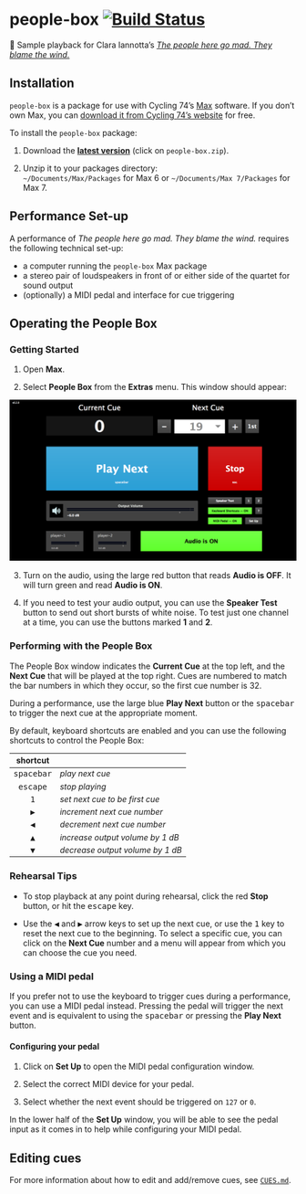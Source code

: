 # people-box [![Build Status](https://travis-ci.com/delucis/people-box.svg?token=vMggSwUMhr68RUsUzVGb&branch=master)](https://travis-ci.com/delucis/people-box)

:violin: Sample playback for Clara Iannotta’s [_The people here go mad. They blame the wind._](http://claraiannotta.com/works/chamber-music/the-people-here-go-mad-they-blame-the-wind/)


## Installation

`people-box` is a package for use with Cycling 74’s [Max](https://cycling74.com/products/max/) software. If you don’t own Max, you can [download it from Cycling 74’s website](https://cycling74.com/downloads/) for free.

To install the `people-box` package:

1. Download the [__latest version__](https://github.com/delucis/people-box/releases/latest) (click on `people-box.zip`).

2. Unzip it to your packages directory:    
`~/Documents/Max/Packages` for Max 6 or `~/Documents/Max 7/Packages` for Max 7.


## Performance Set-up

A performance of _The people here go mad. They blame the wind._ requires the following technical set-up:

- a computer running the `people-box` Max package
- a stereo pair of loudspeakers in front of or either side of the quartet for sound output
- (optionally) a MIDI pedal and interface for cue triggering


## Operating the People Box

### Getting Started

1. Open **Max**.

2. Select **People Box** from the **Extras** menu. This window should appear:

  ![Screenshot of the People Box running in Max 7.](media/patch-screenshot.png)

3. Turn on the audio, using the large red button that reads **Audio is OFF**. It will turn green and read **Audio is ON**.

4. If you need to test your audio output, you can use the **Speaker Test** button to send out short bursts of white noise. To test just one channel at a time, you can use the buttons marked **1** and **2**.

### Performing with the People Box

The People Box window indicates the **Current Cue** at the top left, and the **Next Cue** that will be played at the top right. Cues are numbered to match the bar numbers in which they occur, so the first cue number is 32.

During a performance, use the large blue **Play Next** button or the <kbd>spacebar</kbd> to trigger the next cue at the appropriate moment.

By default, keyboard shortcuts are enabled and you can use the following shortcuts to control the People Box:

|      shortcut       |                                  |
|:-------------------:|:---------------------------------|
| <kbd>spacebar</kbd> | _play next cue_                  |
|  <kbd>escape</kbd>  | _stop playing_                   |
|    <kbd>1</kbd>     | _set next cue to be first cue_   |
|    <kbd>▶</kbd>     | _increment next cue number_      |
|    <kbd>◀</kbd>     | _decrement next cue number_      |
|    <kbd>▲</kbd>     | _increase output volume by 1 dB_ |
|    <kbd>▼</kbd>     | _decrease output volume by 1 dB_ |

### Rehearsal Tips

- To stop playback at any point during rehearsal, click the red **Stop** button, or hit the <kbd>escape</kbd> key.

- Use the <kbd>◀</kbd> and <kbd>▶</kbd> arrow keys to set up the next cue, or use the <kbd>1</kbd> key to reset the next cue to the beginning. To select a specific cue, you can click on the **Next Cue** number and a menu will appear from which you can choose the cue you need.

### Using a MIDI pedal

If you prefer not to use the keyboard to trigger cues during a performance,
you can use a MIDI pedal instead. Pressing the pedal will trigger the next event
and is equivalent to using the <kbd>spacebar</kbd> or pressing the **Play Next**
button.

#### Configuring your pedal

1. Click on **Set Up** to open the MIDI pedal configuration window.

2. Select the correct MIDI device for your pedal.

3. Select whether the next event should be triggered on `127` or `0`.

In the lower half of the **Set Up** window, you will be able to see the pedal
input as it comes in to help while configuring your MIDI pedal.

## Editing cues

For more information about how to edit and add/remove cues, see [`CUES.md`](CUES.md).
